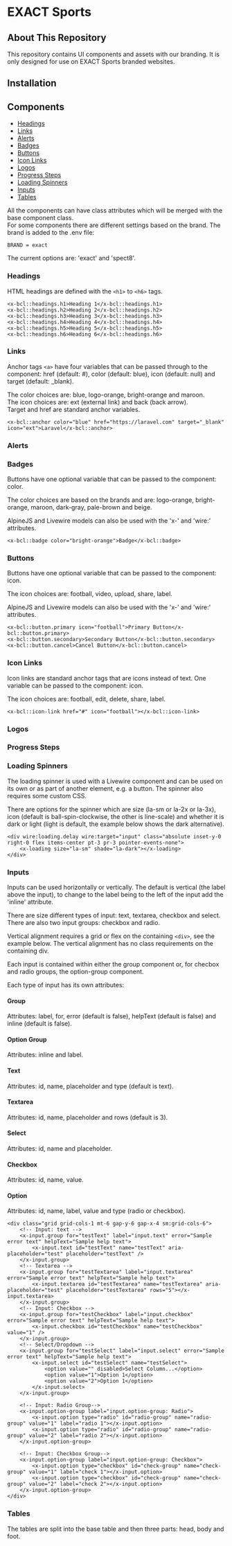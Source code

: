 # EXACT Sports

## About This Repository
This repository contains UI components and assets with our branding. It is only designed for use on EXACT Sports branded websites.

## Installation


## Components
- [Headings](#headings) 
- [Links](#links) 
- [Alerts](#alerts) 
- [Badges](#badges) 
- [Buttons](#buttons) 
- [Icon Links](#icon-links) 
- [Logos](#logos) 
- [Progress Steps](#progress-steps) 
- [Loading Spinners](#loading-spinners) 
- [Inputs](#inputs) 
- [Tables](#tables) 

All the components can have class attributes which will be merged with the base component class.<br>
For some components there are different settings based on the brand.  The brand is added to the .env file:<br>
```
BRAND = exact
```
The current options are: 'exact' and 'spect8'.


### Headings
HTML headings are defined with the ```<h1>``` to ```<h6>``` tags.

```
<x-bcl::headings.h1>Heading 1</x-bcl::headings.h1>
<x-bcl::headings.h2>Heading 2</x-bcl::headings.h2>
<x-bcl::headings.h3>Heading 3</x-bcl::headings.h3>
<x-bcl::headings.h4>Heading 4</x-bcl::headings.h4>
<x-bcl::headings.h5>Heading 5</x-bcl::headings.h5>
<x-bcl::headings.h6>Heading 6</x-bcl::headings.h6>
```

### Links
Anchor tags ```<a>``` have four variables that can be passed through to the component: href (default: #), color (default: blue), icon (default: null) and target (default: _blank).

The color choices are: blue, logo-orange, bright-orange and maroon.<br>
The icon choices are: ext (external link) and back (back arrow).<br>
Target and href are standard anchor variables.


```
<x-bcl::anchor color="blue" href="https://laravel.com" target="_blank" icon="ext">Laravel</x-bcl::anchor>
```

### Alerts

### Badges
Buttons have one optional variable that can be passed to the component: color.

The color choices are based on the brands and are: logo-orange, bright-orange, maroon, dark-gray, pale-brown and beige.

AlpineJS and Livewire models can also be used with the 'x-' and 'wire:' attributes.

```
<x-bcl::badge color="bright-orange">Badge</x-bcl::badge>
```


### Buttons
Buttons have one optional variable that can be passed to the component: icon.

The icon choices are: football, video, upload, share, label.

AlpineJS and Livewire models can also be used with the 'x-' and 'wire:' attributes.

```
<x-bcl::button.primary icon="football">Primary Button</x-bcl::button.primary>
<x-bcl::button.secondary>Secondary Button</x-bcl::button.secondary>
<x-bcl::button.cancel>Cancel Button</x-bcl::button.cancel>
```

### Icon Links
Icon links are standard anchor tags that are icons instead of text. One variable can be passed to the component: icon.

The icon choices are: football, edit, delete, share, label.

```
<x-bcl::icon-link href="#" icon="football"></x-bcl::icon-link>
```

### Logos

### Progress Steps

### Loading Spinners
The loading spinner is used with a Livewire component and can be used on its own or as part of another element, e.g. a button.
The spinner also requires some custom CSS.

There are options for the spinner which are size (la-sm or la-2x or la-3x), icon (default is ball-spin-clockwise, the other is line-scale) and whether it is dark or light (light is default, the example below shows the dark alternative).

```
<div wire:loading.delay wire:target="input" class="absolute inset-y-0 right-0 flex items-center pt-3 pr-3 pointer-events-none">
    <x-loading size="la-sm" shade="la-dark"></x-loading>
</div>
```                                            


### Inputs
Inputs can be used horizontally or vertically.  The default is vertical (the label above the input), to change to the label being to the left of the input add the 'inline' attribute.

There are size different types of input: text, textarea, checkbox and select. There are also two input groups: checkbox and radio.

Vertical alignment requires a grid or flex on the containing ```<div>```, see the example below.  The vertical alignment has no class requirements on the containing div.

Each input is contained within either the group component or, for checbox and radio groups, the option-group component.

Each type of input has its own attributes:

#### Group
Attributes: label, for, error (default is false), helpText (default is false) and inline (default is false).

#### Option Group
Attributes: inline and label.

#### Text
Attributes: id, name, placeholder and type (default is text).

#### Textarea
Attributes: id, name, placeholder and rows (default is 3).

#### Select
Attributes: id, name and placeholder.

#### Checkbox
Attributes: id, name, value.

#### Option
Attributes: id, name, label, value and type (radio or checkbox).

```
<div class="grid grid-cols-1 mt-6 gap-y-6 gap-x-4 sm:grid-cols-6">
    <!-- Input: text -->
    <x-input.group for="testText" label="input.text" error="Sample error text" helpText="Sample help text">
        <x-input.text id="testText" name="testText" aria-placeholder="test" placeholder="testText" />
    </x-input.group>
    <!-- Textarea -->
    <x-input.group for="testTextarea" label="input.textarea" error="Sample error text" helpText="Sample help text">
        <x-input.textarea id="testTextarea" name="testTextarea" aria-placeholder="test" placeholder="testTextarea" rows="5"></x-input.textarea>
    </x-input.group>
    <!-- Input: Checkbox -->
    <x-input.group for="testCheckbox" label="input.checkbox" error="Sample error text" helpText="Sample help text">
        <x-input.checkbox id="testCheckbox" name="testCheckbox" value="1" />
    </x-input.group>
    <!-- Select/Dropdown -->
    <x-input.group for="testSelect" label="input.select" error="Sample error text" helpText="Sample help text">
        <x-input.select id="testSelect" name="testSelect">
            <option value="" disabled>Select Column...</option>
            <option value="1">Option 1</option>
            <option value="2">Option 1</option>
        </x-input.select>
    </x-input.group>

    <!-- Input: Radio Group-->
    <x-input.option-group label="input.option-group: Radio">
        <x-input.option type="radio" id="radio-group" name="radio-group" value="1" label="radio 1"></x-input.option>
        <x-input.option type="radio" id="radio-group" name="radio-group" value="2" label="radio 2"></x-input.option>
    </x-input.option-group>

    <!-- Input: Checkbox Group-->
    <x-input.option-group label="input.option-group: Checkbox">
        <x-input.option type="checkbox" id="check-group" name="check-group" value="1" label="check 1"></x-input.option>
        <x-input.option type="checkbox" id="check-group" name="check-group" value="2" label="check 2"></x-input.option>
    </x-input.option-group>
</div>
```

### Tables
The tables are split into the base table and then three parts: head, body and foot.